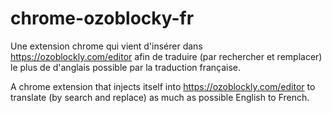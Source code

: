 chrome-ozoblocky-fr
===================

Une extension chrome qui vient d'insérer dans https://ozoblockly.com/editor afin de traduire (par rechercher et 
remplacer) le plus de d'anglais possible par la traduction française.

A chrome extension that injects itself into https://ozoblockly.com/editor to translate (by search and replace) as much
as possible English to French.
